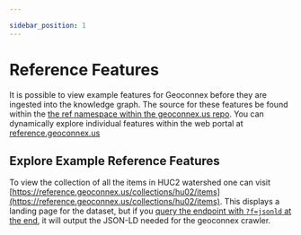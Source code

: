 ```yaml
---

sidebar_position: 1
---
```


# Reference Features

It is possible to view example features for Geoconnex before they are ingested into the knowledge graph. The source for these features be found within the [the ref namespace within the geoconnex.us repo](https://github.com/internetofwater/geoconnex.us/tree/master/namespaces/ref). You can dynamically explore individual features within the web portal at [reference.geoconnex.us](https://reference.geoconnex.us/)

## Explore Example Reference Features

To view the collection of all the items in HUC2 watershed one can visit [https://reference.geoconnex.us/collections/hu02/items](https://reference.geoconnex.us/collections/hu02/items). This displays a landing page for the dataset, but if you [query the endpoint with `?f=jsonld` at the end](https://reference.geoconnex.us/collections/hu02/items?f=jsonld), it will output the JSON-LD needed for the geoconnex crawler. 

